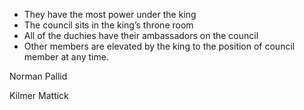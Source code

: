 - They have the most power under the king
- The council sits in the king’s throne room
- All of the duchies have their ambassadors on the council
- Other members are elevated by the king to the position of council member at any time.

Norman Pallid

Kilmer Mattick